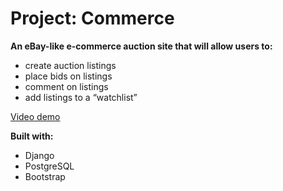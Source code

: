 # Project: Commerce

**An eBay-like e-commerce auction site that will allow users to:**
* create auction listings 
* place bids on listings 
* comment on listings
* add listings to a “watchlist”

[Video demo](https://youtu.be/BxtkH_y51I0)

**Built with:**
* Django
* PostgreSQL
* Bootstrap
